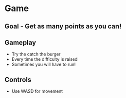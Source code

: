 # Game

## Goal - Get as many points as you can!
## Gameplay
 - Try the catch the burger
 - Every time the difficulty is raised
 - Sometimes you will have to run!
## Controls
 - Use WASD for movement
